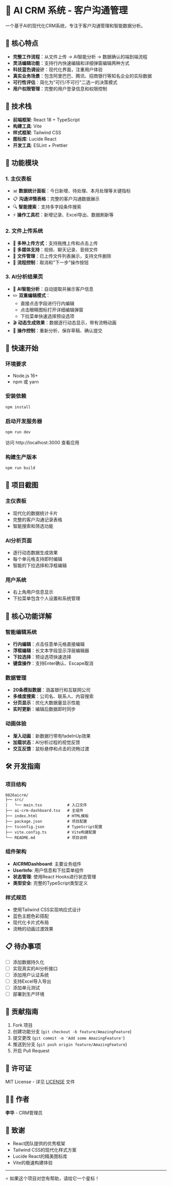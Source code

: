 # 🤖 AI CRM 系统 - 客户沟通管理

一个基于AI的现代化CRM系统，专注于客户沟通管理和智能数据分析。

## 🌟 核心特点

- **完整工作流程**：从文件上传 → AI智能分析 → 数据确认的端到端流程
- **灵活编辑功能**：支持行内快速编辑和详细弹窗编辑两种方式
- **科技蓝色调设计**：现代化界面，注重用户体验
- **真实业务场景**：包含阿里巴巴、腾讯、招商银行等知名企业的实际数据
- **可行性评估**：简化为"可行/不可行"二选一的决策模式
- **用户权限管理**：完整的用户登录信息和权限控制

## 🔧 技术栈

- **前端框架**: React 18 + TypeScript
- **构建工具**: Vite
- **样式框架**: Tailwind CSS
- **图标库**: Lucide React
- **开发工具**: ESLint + Prettier

## 📱 功能模块

### 1. 主仪表板
- 📊 **数据统计面板**：今日新增、待处理、本月处理等关键指标
- 📋 **沟通详情表格**：完整的客户沟通数据展示
- 🔍 **智能搜索**：支持多字段条件搜索
- ⚡ **操作工具栏**：新增记录、Excel导出、数据刷新等

### 2. 文件上传系统
- 📁 **多种上传方式**：支持拖拽上传和点击上传
- 🎥 **多媒体支持**：视频、聊天记录、音频文件
- 📝 **文件管理**：已上传文件列表展示，支持文件删除
- 🔄 **流程控制**：取消和"下一步"操作按钮

### 3. AI分析结果页
- 🤖 **AI智能分析**：自动提取并展示客户信息
- ✏️ **双重编辑模式**：
  - 直接点击字段进行行内编辑
  - 点击眼睛图标打开详细编辑弹窗
  - 下拉菜单快速选择预设选项
- 🎬 **动态生成效果**：数据逐行动态显示，带有流畅动画
- 💾 **操作控制**：重新分析、保存草稿、确认提交

## 🚀 快速开始

### 环境要求
- Node.js 16+ 
- npm 或 yarn

### 安装依赖
```bash
npm install
```

### 启动开发服务器
```bash
npm run dev
```

访问 http://localhost:3000 查看应用

### 构建生产版本
```bash
npm run build
```

## 📸 项目截图

### 主仪表板
- 现代化的数据统计卡片
- 完整的客户沟通记录表格
- 智能搜索和筛选功能

### AI分析页面
- 逐行动态数据生成效果
- 每个单元格支持即时编辑
- 智能的下拉选择和浮框编辑

### 用户系统
- 右上角用户信息显示
- 下拉菜单包含个人设置和系统管理

## 🎯 核心功能详解

### 智能编辑系统
- **行内编辑**：点击任意单元格直接编辑
- **浮框编辑**：长文本字段显示浮层编辑器
- **下拉选择**：预设选项快速选择
- **键盘操作**：支持Enter确认、Escape取消

### 数据管理
- **20条模拟数据**：涵盖银行和互联网公司
- **多维度搜索**：公司名、联系人、内容搜索
- **分页显示**：优化大数据量显示性能
- **实时更新**：编辑后数据即时同步

### 动画体验
- **渐入动画**：新数据行带有fadeInUp效果
- **加载状态**：AI分析过程的视觉反馈
- **交互反馈**：鼠标悬停和点击的流畅过渡

## 🛠️ 开发指南

### 项目结构
```
0826aicrm/
├── src/
│   └── main.tsx           # 入口文件
├── ai-crm-dashboard.tsx   # 主组件
├── index.html             # HTML模板
├── package.json           # 项目配置
├── tsconfig.json          # TypeScript配置
├── vite.config.ts         # Vite构建配置
└── README.md              # 项目说明
```

### 组件架构
- **AICRMDashboard**: 主要业务组件
- **UserInfo**: 用户信息和下拉菜单组件
- **状态管理**: 使用React Hooks进行状态管理
- **类型安全**: 完整的TypeScript类型定义

### 样式规范
- 使用Tailwind CSS实现响应式设计
- 蓝色主题色彩搭配
- 现代化卡片式布局
- 流畅的动画过渡效果

## 📋 待办事项

- [ ] 添加数据持久化
- [ ] 实现真实的AI分析接口
- [ ] 添加用户认证系统
- [ ] 支持Excel导入导出
- [ ] 添加单元测试
- [ ] 部署到生产环境

## 🤝 贡献指南

1. Fork 项目
2. 创建功能分支 (`git checkout -b feature/AmazingFeature`)
3. 提交更改 (`git commit -m 'Add some AmazingFeature'`)
4. 推送到分支 (`git push origin feature/AmazingFeature`)
5. 开启 Pull Request

## 📄 许可证

MIT License - 详见 [LICENSE](LICENSE) 文件

## 👨‍💻 作者

**李华** - CRM管理员

## 🙏 致谢

- React团队提供的优秀框架
- Tailwind CSS的现代化样式方案
- Lucide React的精美图标库
- Vite的极速构建体验

---

⭐ 如果这个项目对您有帮助，请给它一个星标！
